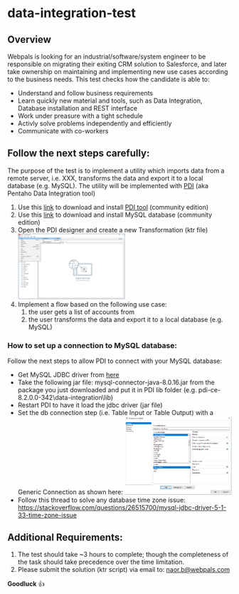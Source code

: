 # data-integration-test

## Overview
Webpals is looking for an industrial/software/system engineer to be responsible on migrating their exiting CRM solution to Salesforce, and later take ownership on maintaining and implementing new use cases according to the business needs.
This test checks how the candidate is able to:
 - Understand and follow business requirements
 - Learn quickly new material and tools, such as Data Integration, Database installation and REST interface
 - Work under preasure with a tight schedule
 - Activly solve problems independently and efficiently
 - Communicate with co-workers
 
## Follow the next steps carefully:
The purpose of the test is to implement a utility which imports data from a remote server, i.e. XXX, transforms the data and export it to a local database (e.g. MySQL).
The utility will be implemented with [PDI](https://www.hitachivantara.com/en-us/products/big-data-integration-analytics/pentaho-data-integration.html) (aka Pentaho Data Integration tool)

1. Use this [link](https://sourceforge.net/projects/pentaho/files/latest/download?aliId=137249511) to download and install [PDI tool](https://community.hitachivantara.com/docs/DOC-1009855-data-integration-kettle) (community edition)
2. Use this [link](https://dev.mysql.com/downloads/windows/installer/8.0.html) to download and install MySQL database (community edition)
3. Open the PDI designer and create a new Transformation (ktr file)
   <img src="./images/PDI_HowToCreateNewTransformation.PNG" alt="PDI_HowToCreateNewTransformation.PNG" width="50%" height="50%"/>
4. Implement a flow based on the following use case:
    1. the user gets a list of accounts from
    2. the user transforms the data and export it to a local database (e.g. MySQL)

### How to set up a connection to MySQL database:
Follow the next steps to allow PDI to connect with your MySQL database:
 - Get MySQL JDBC driver from [here](https://dev.mysql.com/downloads/connector/j/) 
 - Take the following jar file: mysql-connector-java-8.0.16.jar from the package you just downloaded and put it in PDI lib folder (e.g. pdi-ce-8.2.0.0-342\data-integration\lib)
 - Restart PDI to have it load the jdbc driver (jar file)
 - Set the db connection step (i.e. Table Input or Table Output) with a Generic Connection as shown here:
   <img src="./images/PDI_HowToConfigureDatabaseConnection.PNG" alt="PDI_HowToConfigureDatabaseConnection.PNG" width="50%" height="50%"/>
 - Follow this thread to solve any database time zone issue: https://stackoverflow.com/questions/26515700/mysql-jdbc-driver-5-1-33-time-zone-issue
 
## Additional Requirements:
1. The test should take ~3 hours to complete; though the completeness of the task should take precedence over the time limitation.
2. Please submit the solution (ktr script) via email to: naor.b@webpals.com 

**Goodluck** :+1:
